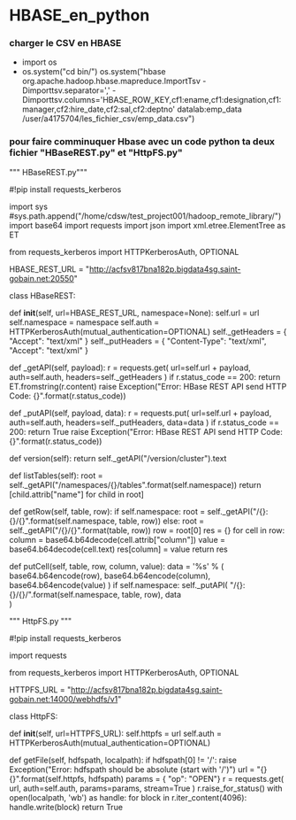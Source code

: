 # HBASE_en_python
### charger le CSV en HBASE
* import os
* os.system("cd bin/")
os.system("hbase org.apache.hadoop.hbase.mapreduce.ImportTsv -Dimporttsv.separator=',' -Dimporttsv.columns='HBASE_ROW_KEY,cf1:ename,cf1:designation,cf1:manager,cf2:hire_date,cf2:sal,cf2:deptno' datalab:emp_data /user/a4175704/les_fichier_csv/emp_data.csv")

### pour faire comminuquer Hbase avec un code python ta deux fichier "HBaseREST.py" et "HttpFS.py"

""" HBaseREST.py"""

#!pip install requests_kerberos

import sys
#sys.path.append("/home/cdsw/test_project001/hadoop_remote_library/")
import base64
import requests
import json
import xml.etree.ElementTree as ET

from requests_kerberos import HTTPKerberosAuth, OPTIONAL


HBASE_REST_URL = "http://acfsv817bna182p.bigdata4sg.saint-gobain.net:20550"


class HBaseREST:


  def __init__(self, url=HBASE_REST_URL, namespace=None):
    self.url = url
    self.namespace = namespace
    self.auth = HTTPKerberosAuth(mutual_authentication=OPTIONAL)
    self._getHeaders = { "Accept": "text/xml" }
    self._putHeaders = { "Content-Type": "text/xml", "Accept": "text/xml" }


  def _getAPI(self, payload):
    r = requests.get(
      url=self.url + payload, auth=self.auth,
      headers=self._getHeaders
    )
    if r.status_code == 200:
      return ET.fromstring(r.content)
    raise Exception("Error: HBase REST API send HTTP Code: {}".format(r.status_code))


  def _putAPI(self, payload, data):
    r = requests.put(
      url=self.url + payload, auth=self.auth,
      headers=self._putHeaders, data=data
    )
    if r.status_code == 200:
      return True
    raise Exception("Error: HBase REST API send HTTP Code: {}".format(r.status_code))


  def version(self):
    return self._getAPI("/version/cluster").text


  def listTables(self):
    root = self._getAPI("/namespaces/{}/tables".format(self.namespace))
    return [child.attrib["name"] for child in root]


  def getRow(self, table, row):
    if self.namespace:
      root = self._getAPI("/{}:{}/{}".format(self.namespace, table, row))
    else:
      root = self._getAPI("/{}/{}".format(table, row))
    row = root[0]
    res = {}
    for cell in row:
      column = base64.b64decode(cell.attrib["column"])
      value = base64.b64decode(cell.text)
      res[column] = value
    return res


  def putCell(self, table, row, column, value):
    data = '<?xml version="1.0" encoding="UTF-8" standalone="yes"?><CellSet><Row key="%s"><Cell column="%s">%s</Cell></Row></CellSet>' % (
      base64.b64encode(row),
      base64.b64encode(column),
      base64.b64encode(value)
    )
    if self.namespace:
      self._putAPI(
        "/{}:{}/{}/".format(self.namespace, table, row),
        data  
      )
      
      
 """ HttpFS.py """
 
 #!pip install requests_kerberos

import requests

from requests_kerberos import HTTPKerberosAuth, OPTIONAL

HTTPFS_URL = "http://acfsv817bna182p.bigdata4sg.saint-gobain.net:14000/webhdfs/v1"

class HttpFS:
  
  
  def __init__(self, url=HTTPFS_URL):
    self.httpfs = url
    self.auth = HTTPKerberosAuth(mutual_authentication=OPTIONAL)


  def getFile(self, hdfspath, localpath):
    if hdfspath[0] != '/':
      raise Exception("Error: hdfspath should be absolute (start with '/')")
    url = "{}{}".format(self.httpfs, hdfspath)
    params = { "op": "OPEN"}
    r = requests.get(
      url, auth=self.auth,
      params=params, stream=True
    )
    r.raise_for_status()
    with open(localpath, 'wb') as handle:
      for block in r.iter_content(4096):
          handle.write(block)
    return True
    
 
